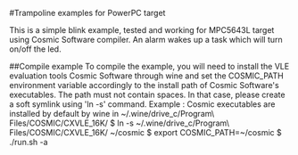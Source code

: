 #Trampoline examples for PowerPC target

This is a simple blink example, tested and working for MPC5643L target using
Cosmic Software compiler. An alarm wakes up a task which will turn on/off the
led.

##Compile example
To compile the example, you will need to install the VLE evaluation tools Cosmic
Software through wine and set the COSMIC_PATH environment variable accordingly
to the install path of Cosmic Software's executables. The path must not contain
spaces. In that case, please create a soft symlink using 'ln -s' command.
Example : Cosmic executables are installed by default by wine in
          ~/.wine/drive_c/Program\ Files/COSMIC/CXVLE_16K/
        $ ln -s ~/.wine/drive_c/Program\ Files/COSMIC/CXVLE_16K/ ~/cosmic
        $ export COSMIC_PATH=~/cosmic
        $ ./run.sh -a

